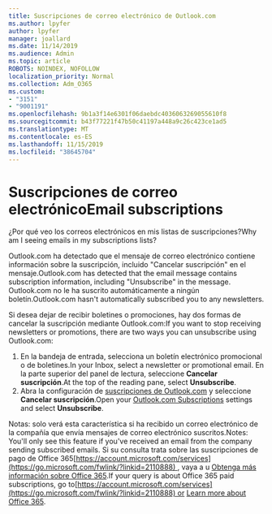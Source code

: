 ```yaml
---
title: Suscripciones de correo electrónico de Outlook.com
ms.author: lpyfer
author: lpyfer
manager: joallard
ms.date: 11/14/2019
ms.audience: Admin
ms.topic: article
ROBOTS: NOINDEX, NOFOLLOW
localization_priority: Normal
ms.collection: Adm_O365
ms.custom:
- "3151"
- "9001191"
ms.openlocfilehash: 9b1a3f14e6301f06daebdc4036063269055610f8
ms.sourcegitcommit: b43f77221f47b50c41197a448a9c26c423ce1ad5
ms.translationtype: MT
ms.contentlocale: es-ES
ms.lasthandoff: 11/15/2019
ms.locfileid: "38645704"
---
```

# <a name="email-subscriptions"></a><span data-ttu-id="e237a-102">Suscripciones de correo electrónico</span><span class="sxs-lookup"><span data-stu-id="e237a-102">Email subscriptions</span></span>

<span data-ttu-id="e237a-103">¿Por qué veo los correos electrónicos en mis listas de suscripciones?</span><span class="sxs-lookup"><span data-stu-id="e237a-103">Why am I seeing emails in my subscriptions lists?</span></span>

<span data-ttu-id="e237a-104">Outlook.com ha detectado que el mensaje de correo electrónico contiene información sobre la suscripción, incluido "Cancelar suscripción" en el mensaje.</span><span class="sxs-lookup"><span data-stu-id="e237a-104">Outlook.com has detected that the email message contains subscription information, including "Unsubscribe" in the message.</span></span> <span data-ttu-id="e237a-105">Outlook.com no le ha suscrito automáticamente a ningún boletín.</span><span class="sxs-lookup"><span data-stu-id="e237a-105">Outlook.com hasn't automatically subscribed you to any newsletters.</span></span>

<span data-ttu-id="e237a-106">Si desea dejar de recibir boletines o promociones, hay dos formas de cancelar la suscripción mediante Outlook.com:</span><span class="sxs-lookup"><span data-stu-id="e237a-106">If you want to stop receiving newsletters or promotions, there are two ways you can unsubscribe using Outlook.com:</span></span>
1. <span data-ttu-id="e237a-107">En la bandeja de entrada, selecciona un boletín electrónico promocional o de boletines.</span><span class="sxs-lookup"><span data-stu-id="e237a-107">In your Inbox, select a newsletter or promotional email.</span></span> <span data-ttu-id="e237a-108">En la parte superior del panel de lectura, seleccione **Cancelar suscripción**.</span><span class="sxs-lookup"><span data-stu-id="e237a-108">At the top of the reading pane, select **Unsubscribe**.</span></span>
2. <span data-ttu-id="e237a-109">Abra la configuración de [suscripciones de Outlook.com](https://go.microsoft.com/fwlink/?linkid=2110887) y seleccione **Cancelar suscripción**.</span><span class="sxs-lookup"><span data-stu-id="e237a-109">Open your [Outlook.com Subscriptions](https://go.microsoft.com/fwlink/?linkid=2110887) settings and select **Unsubscribe**.</span></span>

<span data-ttu-id="e237a-110">Notas: solo verá esta característica si ha recibido un correo electrónico de la compañía que envía mensajes de correo electrónico suscritos.</span><span class="sxs-lookup"><span data-stu-id="e237a-110">Notes: You'll only see this feature if you've received an email from the company sending subscribed emails.</span></span>
<span data-ttu-id="e237a-111">Si su consulta trata sobre las suscripciones de pago de Office 365[https://account.microsoft.com/services](https://go.microsoft.com/fwlink/?linkid=2110888) , vaya a u [Obtenga más información sobre Office 365](https://products.office.com/compare-all-microsoft-office-products?tab=1&WT.mc_id=PROD_OL-Web_Support_O365NewValue_Upgrade).</span><span class="sxs-lookup"><span data-stu-id="e237a-111">If your query is about Office 365 paid subscriptions, go to[https://account.microsoft.com/services](https://go.microsoft.com/fwlink/?linkid=2110888) or [Learn more about Office 365](https://products.office.com/compare-all-microsoft-office-products?tab=1&WT.mc_id=PROD_OL-Web_Support_O365NewValue_Upgrade).</span></span>
  